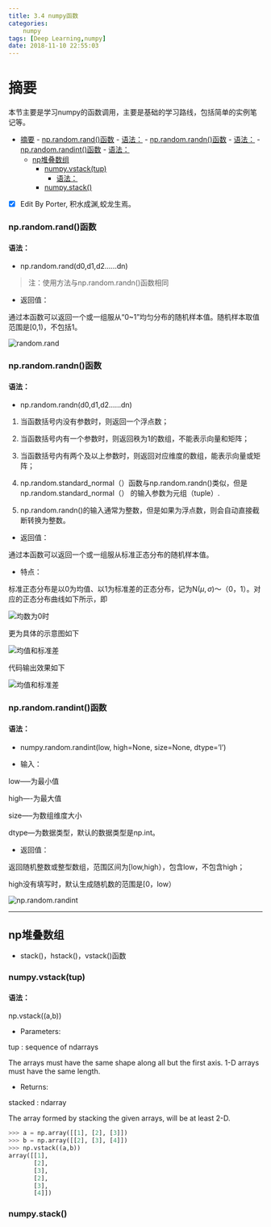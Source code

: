 ```yaml
---
title: 3.4 numpy函数
categories:      
    numpy      
tags: [Deep Learning,numpy]
date: 2018-11-10 22:55:03
---
```


# 摘要

本节主要是学习numpy的函数调用，主要是基础的学习路线，包括简单的实例笔记等。

<!-- TOC -->

- [摘要](#摘要)
        - [np.random.rand()函数](#nprandomrand函数)
            - [语法：](#语法)
        - [np.random.randn()函数](#nprandomrandn函数)
            - [语法：](#语法-1)
        - [np.random.randint()函数](#nprandomrandint函数)
            - [语法：](#语法-2)
    - [np堆叠数组](#np堆叠数组)
        - [numpy.vstack(tup)](#numpyvstacktup)
            - [语法：](#语法-3)
        - [numpy.stack()](#numpystack)

<!-- /TOC -->



- [x] Edit By Porter, 积水成渊,蛟龙生焉。

<!-- more -->

### np.random.rand()函数

#### 语法：
- np.random.rand(d0,d1,d2……dn)

> 注：使用方法与np.random.randn()函数相同 

- 返回值：

通过本函数可以返回一个或一组服从“0~1”均匀分布的随机样本值。随机样本取值范围是[0,1)，不包括1。 

![random.rand](image3/np.random.rand_1.png)


### np.random.randn()函数

#### 语法：
- np.random.randn(d0,d1,d2……dn) 

1) 当函数括号内没有参数时，则返回一个浮点数； 

2) 当函数括号内有一个参数时，则返回秩为1的数组，不能表示向量和矩阵； 

3) 当函数括号内有两个及以上参数时，则返回对应维度的数组，能表示向量或矩阵； 

4) np.random.standard_normal（）函数与np.random.randn()类似，但是np.random.standard_normal（）
的输入参数为元组（tuple）. 

5) np.random.randn()的输入通常为整数，但是如果为浮点数，则会自动直接截断转换为整数。

- 返回值：

通过本函数可以返回一个或一组服从标准正态分布的随机样本值。

- 特点：

标准正态分布是以0为均值、以1为标准差的正态分布，记为N($\mu, \sigma$)～（0，1）。对应的正态分布曲线如下所示，即 

![均数为0时](image3/np.random.randn_1.jpg)

更为具体的示意图如下

![均值和标准差](image3/np.random.randn_2.jpg)

代码输出效果如下

![均值和标准差](image3/np.random.randn_3.png)

### np.random.randint()函数

#### 语法：
- numpy.random.randint(low, high=None, size=None, dtype=’l’) 

- 输入： 

low—–为最小值 

high—-为最大值 

size—–为数组维度大小 

dtype—为数据类型，默认的数据类型是np.int。 

- 返回值： 

返回随机整数或整型数组，范围区间为[low,high），包含low，不包含high； 

high没有填写时，默认生成随机数的范围是[0，low）

![np.random.randint](image3/np.random.randint_1.png)

---

## np堆叠数组

- stack()，hstack()，vstack()函数

### numpy.vstack(tup)

#### 语法：

np.vstack((a,b))

- Parameters:

tup : sequence of ndarrays

The arrays must have the same shape along all but the first axis. 1-D arrays must have the same length.

- Returns:	

stacked : ndarray

The array formed by stacking the given arrays, will be at least 2-D.

```python
>>> a = np.array([[1], [2], [3]])
>>> b = np.array([[2], [3], [4]])
>>> np.vstack((a,b))
array([[1],
       [2],
       [3],
       [2],
       [3],
       [4]])
```

### numpy.stack()





